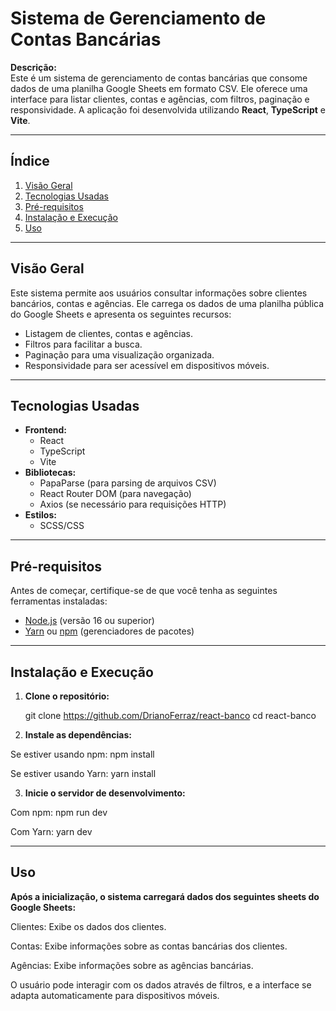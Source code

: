 # Sistema de Gerenciamento de Contas Bancárias

**Descrição:**  
Este é um sistema de gerenciamento de contas bancárias que consome dados de uma planilha Google Sheets em formato CSV. Ele oferece uma interface para listar clientes, contas e agências, com filtros, paginação e responsividade. A aplicação foi desenvolvida utilizando **React**, **TypeScript** e **Vite**.

---

## Índice

1. [Visão Geral](#visão-geral)
2. [Tecnologias Usadas](#tecnologias-usadas)
3. [Pré-requisitos](#pré-requisitos)
4. [Instalação e Execução](#instalação-e-execução)
5. [Uso](#uso)

---

## Visão Geral

Este sistema permite aos usuários consultar informações sobre clientes bancários, contas e agências. Ele carrega os dados de uma planilha pública do Google Sheets e apresenta os seguintes recursos:

- Listagem de clientes, contas e agências.
- Filtros para facilitar a busca.
- Paginação para uma visualização organizada.
- Responsividade para ser acessível em dispositivos móveis.

---

## Tecnologias Usadas

- **Frontend:**  
  - React
  - TypeScript
  - Vite
- **Bibliotecas:**
  - PapaParse (para parsing de arquivos CSV)
  - React Router DOM (para navegação)
  - Axios (se necessário para requisições HTTP)
- **Estilos:**  
  - SCSS/CSS

---

## Pré-requisitos

Antes de começar, certifique-se de que você tenha as seguintes ferramentas instaladas:

- [Node.js](https://nodejs.org/) (versão 16 ou superior)
- [Yarn](https://yarnpkg.com/) ou [npm](https://www.npmjs.com/) (gerenciadores de pacotes)

---

## Instalação e Execução

1. **Clone o repositório:**

   git clone https://github.com/DrianoFerraz/react-banco
   cd react-banco

2. **Instale as dependências:**

Se estiver usando npm:
npm install

Se estiver usando Yarn:
yarn install

3. **Inicie o servidor de desenvolvimento:**

Com npm:
npm run dev

Com Yarn:
yarn dev

---

## Uso

**Após a inicialização, o sistema carregará dados dos seguintes sheets do Google Sheets:**

Clientes: Exibe os dados dos clientes.

Contas: Exibe informações sobre as contas bancárias dos clientes.

Agências: Exibe informações sobre as agências bancárias.

O usuário pode interagir com os dados através de filtros, e a interface se adapta automaticamente para dispositivos móveis.
